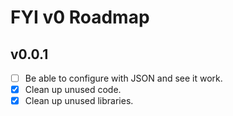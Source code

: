 # FYI v0 Roadmap

## v0.0.1

- [ ] Be able to configure with JSON and see it work.
- [x] Clean up unused code.
- [x] Clean up unused libraries.
